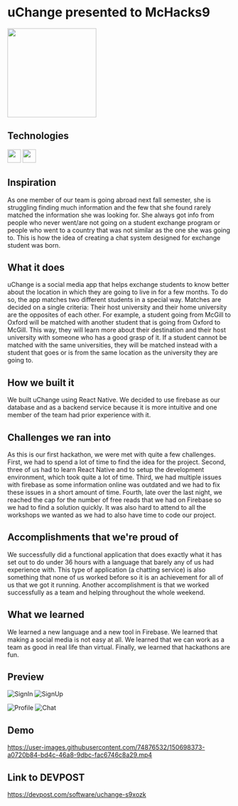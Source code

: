 # uChange presented to  McHacks9 

<img src="https://user-images.githubusercontent.com/74876532/150698606-de4b7da3-5cce-491e-a2c0-6adc12027f4e.png" height="200">
<!-- <img src="https://user-images.githubusercontent.com/74876532/150698635-ee6f9383-346b-4202-acdf-5aefb152a9ab.png" height="200"> -->

## Technologies
<img src="https://img.icons8.com/color/48/000000/react-native.png" height="30"/> <img src="https://img.icons8.com/color/48/000000/firebase.png" height="30"/>

## Inspiration
As one member of our team is going abroad next fall semester, she is struggling finding much information and the few that she found rarely matched the information she was looking for. She always got info from people who never went/are not going on a student exchange program or people who went to a country that was not similar as the one she was going to. This is how the idea of creating a chat system designed for exchange student was born.

## What it does
uChange is a social media app that helps exchange students to know better about the location in which they are going to live in for a few months. To do so, the app matches two different students in a special way. Matches are decided on a single criteria: Their host university and their home university are the opposites of each other. For example, a student going from McGill to Oxford will be matched with another student that is going from Oxford to McGill. This way, they will learn more about their destination and their host university with someone who has a good grasp of it. If a student cannot be matched with the same universities, they will be matched instead with a student that goes or is from the same location as the university they are going to.

## How we built it
We built uChange using React Native. We decided to use firebase as our database and as a backend service because it is more intuitive and one member of the team had prior experience with it.

## Challenges we ran into
As this is our first hackathon, we were met with quite a few challenges. First, we had to spend a lot of time to find the idea for the project. Second, three of us had to learn React Native and to setup the development environment, which took quite a lot of time. Third, we had multiple issues with firebase as some information online was outdated and we had to fix these issues in a short amount of time. Fourth, late over the last night, we reached the cap for the number of free reads that we had on Firebase so we had to find a solution quickly. It was also hard to attend to all the workshops we wanted as we had to also have time to code our project.

## Accomplishments that we're proud of
We successfully did a functional application that does exactly what it has set out to do under 36 hours with a language that barely any of us had experience with. This type of application (a chatting service) is also something that none of us worked before so it is an achievement for all of us that we got it running. Another accomplishment is that we worked successfully as a team and helping throughout the whole weekend.

## What we learned
We learned a new language and a new tool in Firebase. We learned that making a social media is not easy at all. We learned that we can work as a team as good in real life than virtual. Finally, we learned that hackathons are fun.

## Preview

![SignIn](https://user-images.githubusercontent.com/74876532/150698680-198e74ee-ba2d-48f7-889c-6bdf6c3ab84b.jpg)
![SignUp](https://user-images.githubusercontent.com/74876532/150698681-107a28a1-ebd3-4bfa-9c72-35bc4625df89.jpg)

![Profile](https://user-images.githubusercontent.com/74876532/150698683-94677767-4458-4570-81bb-c69311359e49.jpg)
![Chat](https://user-images.githubusercontent.com/74876532/150698686-7ef2bc25-acbf-4fc7-862f-331ef825f914.jpg)

## Demo

https://user-images.githubusercontent.com/74876532/150698373-a0720b84-bd4c-46a8-9dbc-fac6746c8a29.mp4

## Link to DEVPOST

https://devpost.com/software/uchange-s9xozk



